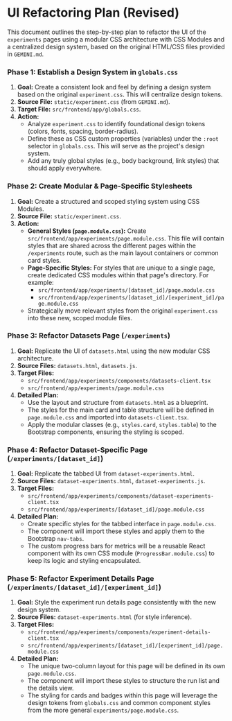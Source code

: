 # UI Refactoring Plan (Revised)

This document outlines the step-by-step plan to refactor the UI of the `experiments` pages using a modular CSS architecture with CSS Modules and a centralized design system, based on the original HTML/CSS files provided in `GEMINI.md`.

### **Phase 1: Establish a Design System in `globals.css`**

1.  **Goal:** Create a consistent look and feel by defining a design system based on the original `experiment.css`. This will centralize design tokens.
2.  **Source File:** `static/experiment.css` (from `GEMINI.md`).
3.  **Target File:** `src/frontend/app/globals.css`.
4.  **Action:**
    *   Analyze `experiment.css` to identify foundational design tokens (colors, fonts, spacing, border-radius).
    *   Define these as CSS custom properties (variables) under the `:root` selector in `globals.css`. This will serve as the project's design system.
    *   Add any truly global styles (e.g., body background, link styles) that should apply everywhere.

### **Phase 2: Create Modular & Page-Specific Stylesheets**

1.  **Goal:** Create a structured and scoped styling system using CSS Modules.
2.  **Source File:** `static/experiment.css`.
3.  **Action:**
    *   **General Styles (`page.module.css`):** Create `src/frontend/app/experiments/page.module.css`. This file will contain styles that are shared across the different pages within the `/experiments` route, such as the main layout containers or common card styles.
    *   **Page-Specific Styles:** For styles that are unique to a single page, create dedicated CSS modules within that page's directory. For example:
        *   `src/frontend/app/experiments/[dataset_id]/page.module.css`
        *   `src/frontend/app/experiments/[dataset_id]/[experiment_id]/page.module.css`
    *   Strategically move relevant styles from the original `experiment.css` into these new, scoped module files.

### **Phase 3: Refactor Datasets Page (`/experiments`)**

1.  **Goal:** Replicate the UI of `datasets.html` using the new modular CSS architecture.
2.  **Source Files:** `datasets.html`, `datasets.js`.
3.  **Target Files:**
    *   `src/frontend/app/experiments/components/datasets-client.tsx`
    *   `src/frontend/app/experiments/page.module.css`
4.  **Detailed Plan:**
    *   Use the layout and structure from `datasets.html` as a blueprint.
    *   The styles for the main card and table structure will be defined in `page.module.css` and imported into `datasets-client.tsx`.
    *   Apply the modular classes (e.g., `styles.card`, `styles.table`) to the Bootstrap components, ensuring the styling is scoped.

### **Phase 4: Refactor Dataset-Specific Page (`/experiments/[dataset_id]`)**

1.  **Goal:** Replicate the tabbed UI from `dataset-experiments.html`.
2.  **Source Files:** `dataset-experiments.html`, `dataset-experiments.js`.
3.  **Target Files:**
    *   `src/frontend/app/experiments/components/dataset-experiments-client.tsx`
    *   `src/frontend/app/experiments/[dataset_id]/page.module.css`
4.  **Detailed Plan:**
    *   Create specific styles for the tabbed interface in `page.module.css`.
    *   The component will import these styles and apply them to the Bootstrap `nav-tabs`.
    *   The custom progress bars for metrics will be a reusable React component with its own CSS module (`ProgressBar.module.css`) to keep its logic and styling encapsulated.

### **Phase 5: Refactor Experiment Details Page (`/experiments/[dataset_id]/[experiment_id]`)**

1.  **Goal:** Style the experiment run details page consistently with the new design system.
2.  **Source Files:** `dataset-experiments.html` (for style inference).
3.  **Target Files:**
    *   `src/frontend/app/experiments/components/experiment-details-client.tsx`
    *   `src/frontend/app/experiments/[dataset_id]/[experiment_id]/page.module.css`
4.  **Detailed Plan:**
    *   The unique two-column layout for this page will be defined in its own `page.module.css`.
    *   The component will import these styles to structure the run list and the details view.
    *   The styling for cards and badges within this page will leverage the design tokens from `globals.css` and common component styles from the more general `experiments/page.module.css`.